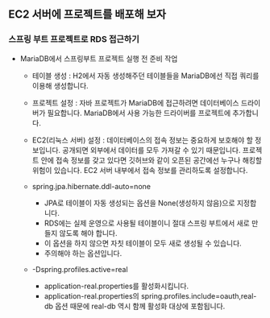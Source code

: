 ## EC2 서버에 프로젝트를 배포해 보자
  ### 스프링 부트 프로젝트로 RDS 접근하기
  - MariaDB에서 스프링부트 프로젝트 실행 전 준비 작업
    - 테이블 생성 : H2에서 자동 생성해주던 테이블들을 MariaDB에선 직접 쿼리를 이용해 생성합니다.
    - 프로젝트 설정 : 자바 프로젝트가 MariaDB에 접근하려면 데이터베이스 드라이버가 필요합니다.
      MariaDB에서 사용 가능한 드라이버를 프로젝트에 추가합니다.
    - EC2(리눅스 서버) 설정 : 데이터베이스의 접속 정보는 중요하게 보호해야 할 정보입니다.
      공개되면 외부에서 데이터를 모두 가져갈 수 있기 때문입니다. 프로젝트 안에 접속 정보를
      갖고 있다면 깃허브와 같이 오픈된 공간에선 누구나 해킹할 위험이 있습니다. EC2 서버 내부에서
      접속 정보를 관리하도록 설정합니다.

    - spring.jpa.hibernate.ddl-auto=none
      - JPA로 테이블이 자동 생성되는 옵션을 None(생성하지 않음)으로 지정합니다.
      - RDS에는 실제 운영으로 사용될 테이블이니 절대 스프링 부트에서 새로 만들지 않도록 해야 합니다.
      - 이 옵션을 하지 않으면 자칫 테이블이 모두 새로 생성될 수 있습니다.
      - 주의해야 하는 옵션입니다.
    - -Dspring.profiles.active=real
      - application-real.properties를 활성화시킵니다.
      - application-real.properties의 spring.profiles.include=oauth,real-db 옵션
        때문에 real-db 역시 함께 활성화 대상에 포함됩니다.